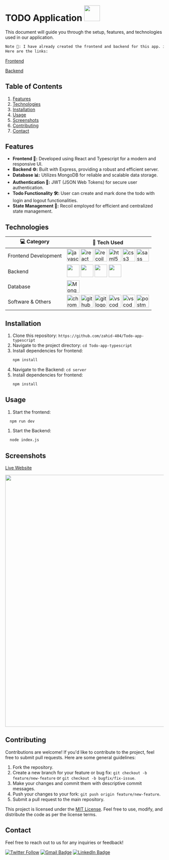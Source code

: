 # TODO Application  <img src="https://i.imgur.com/9B11v3O.gif" width="50">
This document will guide you through the setup, features, and technologies used in our application.
```bash
Note 🚨: I have already created the frontend and backend for this app. in this i move whole project in typescript. 
Here are the links:
```
[Frontend](https://github.com/zahid-404/all-assignments/tree/main/week-4/02-medium-course-selling-app-admin-dashboard)

[Backend](https://github.com/zahid-404/all-assignments/blob/main/week-2/Week-2-Assignments/02-nodejs/todoServer.js)

## Table of Contents
1. [Features](#features)
2. [Technologies](#technologies)
3. [Installation](#installation)
4. [Usage](#usage)
5. [Screenshots](#screenshots)
6. [Contributing](#contributing)
7. [Contact](#Contact)

## Features

- **Frontend 🚀:** Developed using React and Typescript for a modern and responsive UI.
- **Backend ⚙️:** Built with Express, providing a robust and efficient server.
- **Database 📊:** Utilizes MongoDB for reliable and scalable data storage.
- **Authentication 🔐:** JWT (JSON Web Tokens) for secure user authentication.
- **Todo Functionality 🛠️:** User can create and mark done the todo with login and logout functionalities.
- **State Management 🔄:** Recoil employed for efficient and centralized state management.

## Technologies

| 💻 **Category** | 🚀 **Tech Used** |
| - | - | 
| Frontend Development |<img src="https://cdn.jsdelivr.net/gh/devicons/devicon/icons/typescript/typescript-original.svg" height="40" alt="javascript logo"  />  <img src="https://cdn.jsdelivr.net/gh/devicons/devicon/icons/react/react-original.svg" height="40" alt="react logo"  /> <img src="https://seeklogo.com/images/R/recoil-js-logo-0FA612F129-seeklogo.com.png" height="40" alt="recoil logo"  /> <img src="https://cdn.jsdelivr.net/gh/devicons/devicon/icons/html5/html5-original.svg" height="40" alt="html5 logo"  /> <img src="https://cdn.jsdelivr.net/gh/devicons/devicon/icons/css3/css3-original.svg" height="40" alt="css3 logo"  /> <img src="https://api.iconify.design/logos/react-router.svg" height="40" alt="sass logo"  />   
| Backend | <img src="https://cdn.jsdelivr.net/gh/devicons/devicon/icons/nodejs/nodejs-original.svg" height="40" /> <img src="https://cdn.jsdelivr.net/gh/devicons/devicon/icons/express/express-original.svg " height="40" />  <img src="https://seeklogo.com/images/J/json-web-tokens-jwt-io-logo-C003DEC47A-seeklogo.com.png" height="40" /> <img src="https://encrypted-tbn0.gstatic.com/images?q=tbn:ANd9GcRLpT7L6xB0B62uelXFXNfjTD7keHPisEuzkTc-WgbwqA&s" height="40" />
| Database | <img src="https://cdn.jsdelivr.net/gh/devicons/devicon/icons/mongodb/mongodb-original-wordmark.svg" height="40" alt="Mongo logo"  />  
| Software & Others | <img src="https://cdn.jsdelivr.net/gh/devicons/devicon/icons/chrome/chrome-original.svg" height="40" alt="chrome logo"  />  <img src="https://skillicons.dev/icons?i=github" height="40" alt="github logo"  /> <img src="https://cdn.jsdelivr.net/gh/devicons/devicon/icons/git/git-original.svg" height="40" alt="git logo"  />  <img src="https://cdn.jsdelivr.net/gh/devicons/devicon/icons/vscode/vscode-original.svg" height="40" alt="vscode logo"  /> <img src="https://cdn.jsdelivr.net/gh/devicons/devicon/icons/npm/npm-original-wordmark.svg" height="40" alt="vscode logo"  /> <img src="https://seeklogo.com/images/P/postman-api-platform-logo-D6B8AB9B0D-seeklogo.com.png" height="40" alt="postman logo"  />|


## Installation
1. Clone this repository: `https://github.com/zahid-404/Todo-app-typescript`
2. Navigate to the project directory: `cd Todo-app-typescript`
3. Install dependencies for frontend:
   ```bash
   npm install
   ```
2. Navigate to the Backend: `cd server`
3. Install dependencies for frontend:
   ```bash
   npm install
   ```
   
## Usage

1. Start the frontend:

```bash
  npm run dev
```
1. Start the Backend:

```bash
  node index.js
```

## Screenshots

[Live Website](https://todo-app-typescript-psi.vercel.app/login)

<img src="https://media.giphy.com/media/v1.Y2lkPTc5MGI3NjExOWMydXdhdWExM3duOHVqc2o0Nmw5cGE1NG02YTBnbTRhaGxkZmQ5NiZlcD12MV9pbnRlcm5hbF9naWZfYnlfaWQmY3Q9Zw/68WVhwLYf9EVRqd7as/giphy.gif" width="800">

## Contributing

Contributions are welcome! If you'd like to contribute to the project, feel free to submit pull requests. Here are some general guidelines:

1. Fork the repository.
2. Create a new branch for your feature or bug fix: `git checkout -b feature/new-feature` or `git checkout -b bugfix/fix-issue`.
3. Make your changes and commit them with descriptive commit messages.
4. Push your changes to your fork: `git push origin feature/new-feature`.
5. Submit a pull request to the main repository.



This project is licensed under the [MIT License](LICENSE). Feel free to use, modify, and distribute the code as per the license terms.

## Contact

Feel free to reach out to us for any inquiries or feedback!

[![Twitter Follow](https://img.shields.io/twitter/follow/zahid?style=social)](https://twitter.com/intent/follow?screen_name=z495m)
[![Gmail Badge](https://img.shields.io/badge/-zahidmohammad495@gmail.com-c14438?style=social&logo=Gmail&logoColor=red&link=mailto:zahidmohammad495@gmail.com)](mailto:zahidmohammad495@gmail.com)
[![LinkedIn Badge](https://img.shields.io/badge/-LinkedIn-blue?style=social&logo=Linkedin&logoColor=blue&link=https://www.linkedin.com/in/zahid-mohammad-117579121/)](https://www.linkedin.com/in/zahid-mohammad-117579121/)